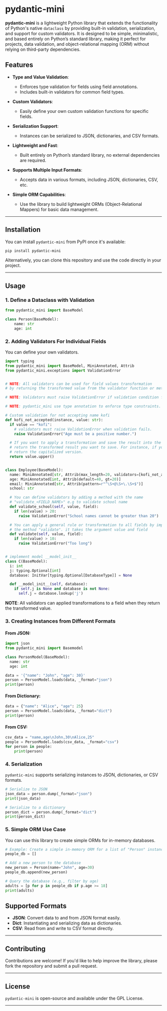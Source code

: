 # pydantic-mini

**pydantic-mini** is a lightweight Python library that extends the functionality of Python's native `dataclass` 
by providing built-in validation, serialization, and support for custom validators. It is designed to be simple, 
minimalistic, and based entirely on Python’s standard library, making it perfect for projects, data validation, 
and object-relational mapping (ORM) without relying on third-party dependencies.

## Features

- **Type and Value Validation**: 
  - Enforces type validation for fields using field annotations.
  - Includes built-in validators for common field types.
  
- **Custom Validators**: 
  - Easily define your own custom validation functions for specific fields.

- **Serialization Support**: 
  - Instances can be serialized to JSON, dictionaries, and CSV formats.

- **Lightweight and Fast**: 
  - Built entirely on Python’s standard library, no external dependencies are required.

- **Supports Multiple Input Formats**: 
  - Accepts data in various formats, including JSON, dictionaries, CSV, etc.

- **Simple ORM Capabilities**: 
  - Use the library to build lightweight ORMs (Object-Relational Mappers) for basic data management.

---

## Installation

You can install `pydantic-mini` from PyPI once it's available:

```bash
pip install pydantic-mini
```

Alternatively, you can clone this repository and use the code directly in your project.

---

## Usage

### 1. Define a Dataclass with Validation

```python
from pydantic_mini import BaseModel

class Person(BaseModel):
    name: str
    age: int
```

### 2. Adding Validators For Individual Fields

You can define your own validators.

```python
import typing
from pydantic_mini import BaseModel, MiniAnnotated, Attrib
from pydantic_mini.exceptions import ValidationError


# NOTE: All validators can be used for field values transformation
# by returning the transformed value from the validator function or method.

# NOTE: Validators must raise ValidationError if validation condition fails.

# NOTE: pydantic_mini use type annotation to enforce type constraints.

# Custom validation for not accepting name kofi
def kofi_not_accepted(instance, value: str):
  if value == "kofi":
    # validators must raise ValidationError when validation fails.
    raise ValidationError("Age must be a positive number.")

  # If you want to apply a transformation and save the result into the model, 
  # return the transformed result you want to save. For instance, if you want the names to be capitalized, 
  # return the capitalized version.
  return value.upper()


class Employee(BaseModel):
  name: MiniAnnotated[str, Attrib(max_length=20, validators=[kofi_not_accepted])]
  age: MiniAnnotated[int, Attrib(default=40, gt=20)]
  email: MiniAnnotated[str, Attrib(pattern=r"^\S+@\S+\.\S+$")]
  school: str

  # You can define validators by adding a method with the name 
  # "validate_<FIELD_NAME>" e.g to validate school name
  def validate_school(self, value, field):
    if len(value) > 20:
      raise ValidationError("School names cannot be greater than 20")

  # You can apply a general rule or transformation to all fields by implementing
  # the method "validate". it takes the argument value and field
  def validate(self, value, field):
    if len(value) > 10:
      raise ValidationError("Too long")


# implement model __model_init__
class C(BaseModel):
  i: int
  j: typing.Optional[int]
  database: InitVar[typing.Optional[DatabaseType]] = None

  def __model_init__(self, database):
    if self.j is None and database is not None:
      self.j = database.lookup('j')

```

**NOTE**: All validators can applied transformations to a field when they return the transformed value.

### 3. Creating Instances from Different Formats

#### From JSON:

```python
import json
from pydantic_mini import Basemodel

class PersonModel(BaseModel):
  name: str
  age: int

data = '{"name": "John", "age": 30}'
person = PersonModel.loads(data, _format="json")
print(person)
```

#### From Dictionary:

```python
data = {"name": "Alice", "age": 25}
person = PersonModel.loads(data, _format="dict")
print(person)
```

#### From CSV:

```python
csv_data = "name,age\nJohn,30\nAlice,25"
people = PersonModel.loads(csv_data, _format="csv")
for person in people:
    print(person)
```

### 4. Serialization

`pydantic-mini` supports serializing instances to JSON, dictionaries, or CSV formats.

```python
# Serialize to JSON
json_data = person.dump(_format="json")
print(json_data)

# Serialize to a dictionary
person_dict = person.dump(_format="dict")
print(person_dict)
```

### 5. Simple ORM Use Case

You can use this library to create simple ORMs for in-memory databases.

```python
# Example: Create a simple in-memory ORM for a list of "Person" instances
people_db = []

# Add a new person to the database
new_person = Person(name="John", age=30)
people_db.append(new_person)

# Query the database (e.g., filter by age)
adults = [p for p in people_db if p.age >= 18]
print(adults)
```

## Supported Formats

- **JSON**: Convert data to and from JSON format easily.
- **Dict**: Instantiating and serializing data as dictionaries.
- **CSV**: Read from and write to CSV format directly.

---

## Contributing

Contributions are welcome! If you'd like to help improve the library, please fork the repository and submit a pull request.

---

## License

`pydantic-mini` is open-source and available under the GPL License.

---